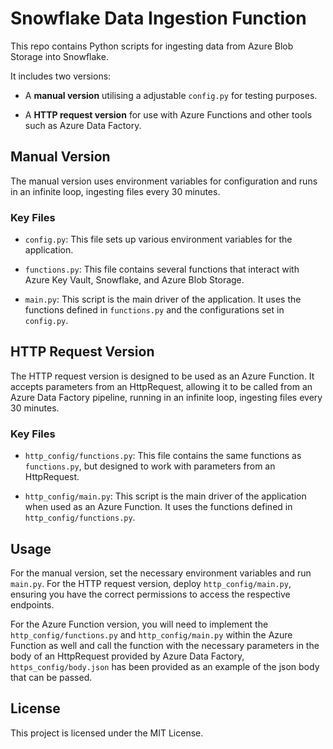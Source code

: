 # Snowflake Data Ingestion Function

This repo contains Python scripts for ingesting data from Azure Blob Storage into Snowflake. 

It includes two versions: 

- A **manual version** utilising a adjustable `config.py` for testing purposes.
  
- A **HTTP request version** for use with Azure Functions and other tools such as Azure Data Factory.

## Manual Version

The manual version uses environment variables for configuration and runs in an infinite loop, ingesting files every 30 minutes.

### Key Files

- `config.py`: This file sets up various environment variables for the application.
  
- `functions.py`: This file contains several functions that interact with Azure Key Vault, Snowflake, and Azure Blob Storage.
  
- `main.py`: This script is the main driver of the application. It uses the functions defined in `functions.py` and the configurations set in `config.py`.

## HTTP Request Version

The HTTP request version is designed to be used as an Azure Function. It accepts parameters from an HttpRequest, allowing it to be called from an Azure Data Factory pipeline, running in an infinite loop, ingesting files every 30 minutes.

### Key Files

- `http_config/functions.py`: This file contains the same functions as `functions.py`, but designed to work with parameters from an HttpRequest.
  
- `http_config/main.py`: This script is the main driver of the application when used as an Azure Function. It uses the functions defined in `http_config/functions.py`.

## Usage

For the manual version, set the necessary environment variables and run `main.py`. For the HTTP request version, deploy `http_config/main.py`, ensuring you have the correct permissions to access the respective endpoints. 

For the Azure Function version, you will need to implement the `http_config/functions.py` and `http_config/main.py` within the Azure Function as well and call the function with the necessary parameters in the body of an HttpRequest provided by Azure Data Factory, `https_config/body.json` has been provided as an example of the json body that can be passed. 

## License

This project is licensed under the MIT License.